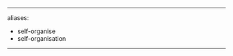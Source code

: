 ______________________________________________________________________

aliases:

- self-organise
- self-organisation

______________________________________________________________________
